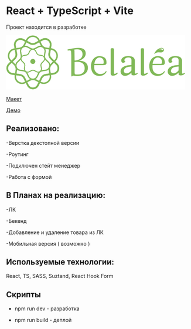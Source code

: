 # React + TypeScript + Vite

Проект находится в разработке

![Belaela](https://github.com/VadimLitau/Belaela/blob/main/src/img/BelaelaLogo.svg)

[Макет](https://www.figma.com/design/Cjr39YBsqDbCg6IcCIqlCF/Belalea?node-id=0-1&t=WpbZuiAiLUWYHbKn-0)

[Демо](https://belaela.vercel.app/)

## Реализовано:

-Верстка декстопной версии

-Роутинг

-Подключен стейт менеджер

-Работа с формой

## В Планах на реализацию:

-ЛК

-Бекенд

-Добавление и удаление товара из ЛК

-Мобильная версия ( возможно )

## Используемые технологии:

React, TS, SASS, Suztand, React Hook Form


## Скрипты

- npm run dev - разработка

- npm run build - деплой
